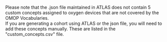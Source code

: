 Please note that the .json file maintained in ATLAS does not contain 5 custom concepts assigned to oxygen devices that are not covered by the OMOP Vocabularies. 
<br/>
If you are generating a cohort using ATLAS or the json file, you will need to add these concepts manually. These are listed in the "custom_concepts.csv" file.
